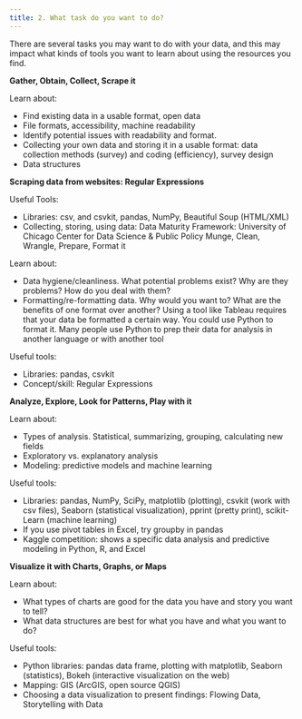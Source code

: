 ```yaml
---
title: 2. What task do you want to do?
---
```

There are several tasks you may want to do with your data, and this may impact what kinds of tools you want to learn about using the resources you find.

**Gather, Obtain, Collect, Scrape it**

Learn about:

* Find existing data in a usable format, open data
* File formats, accessibility, machine readability
* Identify potential issues with readability and format.
* Collecting your own data and storing it in a usable format: data collection methods (survey) and coding (efficiency), survey design
* Data structures

**Scraping data from websites: Regular Expressions**

Useful Tools:

* Libraries: csv, and csvkit, pandas, NumPy, Beautiful Soup (HTML/XML)
* Collecting, storing, using data: Data Maturity Framework: University of Chicago Center for Data Science & Public Policy
Munge, Clean, Wrangle, Prepare, Format it

Learn about:
* Data hygiene/cleanliness. What potential problems exist? Why are they problems? How do you deal with them?
* Formatting/re-formatting data. Why would you want to? What are the benefits of one format over another? Using a tool like Tableau requires that your data be formatted a certain way. You could use Python to format it. Many people use Python to prep their data for analysis in another language or with another tool

Useful tools:

* Libraries: pandas, csvkit
* Concept/skill: Regular Expressions

**Analyze, Explore, Look for Patterns, Play with it**

Learn about:

* Types of analysis. Statistical, summarizing, grouping, calculating new fields
* Exploratory vs. explanatory analysis
* Modeling: predictive models and machine learning

Useful tools:

* Libraries: pandas, NumPy, SciPy, matplotlib (plotting), csvkit (work with csv files), Seaborn (statistical visualization), pprint (pretty print), scikit-Learn (machine learning)
* If you use pivot tables in Excel, try groupby in pandas
* Kaggle competition: shows a specific data analysis and predictive modeling in Python, R, and Excel

**Visualize it with  Charts, Graphs, or Maps**

Learn about:

* What types of charts are good for the data you have and story you want to tell?
* What data structures are best for what you have and what you want to do?

Useful tools:

* Python libraries: pandas data frame, plotting with matplotlib, Seaborn (statistics), Bokeh (interactive visualization on the web)
* Mapping: GIS (ArcGIS, open source QGIS)
* Choosing a data visualization to present findings: Flowing Data, Storytelling with Data
